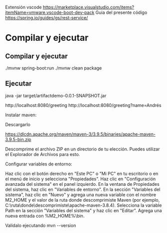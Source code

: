 Extensión vscode
https://marketplace.visualstudio.com/items?itemName=vmware.vscode-boot-dev-pack
Guia del presente código
https://spring.io/guides/gs/rest-service/

# Compilar y ejecutar

## Compilar y ejecutar

./mvnw spring-boot:run
./mvnw clean package

## Ejecutar

java -jar target/artifactdemo-0.0.1-SNAPSHOT.jar

http://localhost:8080/greeting
http://localhost:8080/greeting?name=Andrés

Instalar maven:

Descargarlo

https://dlcdn.apache.org/maven/maven-3/3.9.5/binaries/apache-maven-3.9.5-bin.zip

Descomprime el archivo ZIP en un directorio de tu elección. Puedes utilizar el 
Explorador de Archivos para esto.

Configurar variables de entorno:

Haz clic con el botón derecho en "Este PC" o "Mi PC" en tu escritorio o en el 
menú de inicio y selecciona "Propiedades".
Haz clic en "Configuración avanzada del sistema" en el panel izquierdo.
En la ventana de Propiedades del sistema, haz clic en "Variables de entorno".
En la sección "Variables del sistema", haz clic en "Nuevo" y agrega una nueva 
variable con el nombre M2_HOME y el valor de la ruta donde descomprimiste Maven
 (por ejemplo, C:\ruta\donde\descomprimiste\apache-maven-3.8.4).
Selecciona la variable Path en la sección "Variables del sistema" y haz clic en
 "Editar". Agrega una nueva entrada con %M2_HOME%\bin.

 Validalo ejecutando mvn --version
